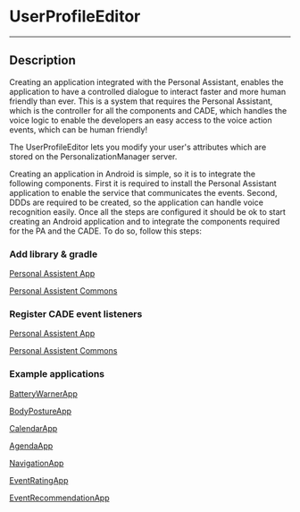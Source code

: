 # UserProfileEditor

---

## Description

Creating an application integrated with the Personal Assistant, enables the application to have a controlled dialogue to interact faster and more human friendly than ever.
This is a system that requires the Personal Assistant, which is the controller for all the components and CADE, which handles the voice logic to enable the developers an easy access to the voice action events, which can be human friendly!

The UserProfileEditor lets you modify your user's attributes which are stored on the PersonalizationManager server.

Creating an application in Android is simple, so it is to integrate the following components.
First it is required to install the Personal Assistant application to enable the service that communicates the events.
Second, DDDs are required to be created, so the application can handle voice recognition easily.
Once all the steps are configured it should be ok to start creating an Android application and to integrate the components required for the PA and the CADE. To do so, follow this steps:


### Add library & gradle

[Personal Assistent App](https://github.com/ALFREDProject/PersonalAssistentApp/)

[Personal Assistent Commons](https://github.com/ALFREDProject/PersonalAssistentCommons/)

### Register CADE event listeners

[Personal Assistent App](https://github.com/ALFREDProject/PersonalAssistentApp/)

[Personal Assistent Commons](https://github.com/ALFREDProject/PersonalAssistentCommons/)

### Example applications

[BatteryWarnerApp](https://github.com/ALFREDProject/BatteryWarnerApp/)

[BodyPostureApp](https://github.com/ALFREDProject/BodyPostureApp/)

[CalendarApp](https://github.com/ALFREDProject/CalendarApp/)

[AgendaApp](https://github.com/ALFREDProject/AgendaApp/)

[NavigationApp](https://github.com/ALFREDProject/NavigationApp/)

[EventRatingApp](https://github.com/ALFREDProject/EventRatingApp/)

[EventRecommendationApp](https://github.com/ALFREDProject/EventRecommendationApp/)

